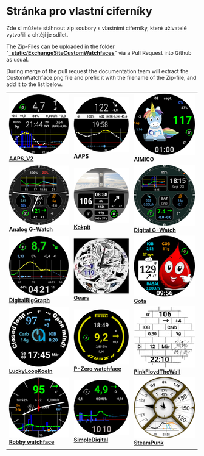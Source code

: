 # Stránka pro vlastní ciferníky

Zde si můžete stáhnout zip soubory s vlastními ciferníky, které uživatelé vytvořili a chtějí je sdílet.

The Zip-Files can be uploaded in the folder "**[_static/ExchangeSiteCustomWatchfaces](https://github.com/openaps/AndroidAPSdocs/tree/master/docs/_static/ExchangeSiteCustomWatchfaces)**" via a Pull Request into Github as usual.

During merge of the pull request the documentation team will extract the CustomWatchface.png file and prefix it with the filename of the Zip-file, and add it to the list below.



|                                                                                                                                                                                                      |                                                                                                                                                                                                  |                                                                                                                                                                                                     |
| ---------------------------------------------------------------------------------------------------------------------------------------------------------------------------------------------------- | ------------------------------------------------------------------------------------------------------------------------------------------------------------------------------------------------ | --------------------------------------------------------------------------------------------------------------------------------------------------------------------------------------------------- |
| [![Ciferník AAPS_V2](../images/ExchangeSiteCustomWatchfaces/AAPS_V2-CustomWatchface.png) <br>**AAPS_V2**](../../_static/ExchangeSiteCustomWatchfaces/AAPS_V2.zip)                              | [![AAPS](../images/ExchangeSiteCustomWatchfaces/AAPS-CustomWatchface.png) <br>**AAPS**](../../_static/ExchangeSiteCustomWatchfaces/AAPS.zip)                                               | [![AIMICO](../images/ExchangeSiteCustomWatchfaces/AIMICO-V1_1-CustomWatchface.png) <br>**AIMICO**](../../_static/ExchangeSiteCustomWatchfaces/AIMICO-V1_1.zip)                                |
| [![Analog G-Watch](../images/ExchangeSiteCustomWatchfaces/Analog_G-Watch-CustomWatchface.png) <br>**Analog G-Watch**](../../_static/ExchangeSiteCustomWatchfaces/Analog_G-Watch.zip)           | [![Ciferník Kokpit](../images/ExchangeSiteCustomWatchfaces/Cockpit-CustomWatchface.png) <br>**Kokpit**](../../_static/ExchangeSiteCustomWatchfaces/Cockpit.zip)                            | [![Digital G-Watch](../images/ExchangeSiteCustomWatchfaces/Digital_G-Watch-CustomWatchface.png) <br>**Digital G-Watch**](../../_static/ExchangeSiteCustomWatchfaces/Digital_G-Watch.zip)      |
| [![DigitalBigGraph](../images/ExchangeSiteCustomWatchfaces/DigitalBigGraph-CustomWatchface.png) <br/>**DigitalBigGraph**](../../_static/ExchangeSiteCustomWatchfaces/DigitalBigGraph_v1.5.zip) | [![Gears](../images/ExchangeSiteCustomWatchfaces/Gears-CustomWatchface.jpg) <br>**Gears**](../../_static/ExchangeSiteCustomWatchfaces/Gears.zip)                                           | [![Gota](../images/ExchangeSiteCustomWatchfaces/Gota-CustomWatchface.png) <br>**Gota**](../../_static/ExchangeSiteCustomWatchfaces/Gota_v2.4.zip)                                             |
| [![LuckyLoopKoeln](../images/ExchangeSiteCustomWatchfaces/LuckyLoopKoeln-CustomWatchface.png) <br>**LuckyLoopKoeln**](../../_static/ExchangeSiteCustomWatchfaces/LuckyLoopKoeln.zip)           | [![P-Zero watchface](../images/ExchangeSiteCustomWatchfaces/pzero_v1.0-CustomWatchface.png) <br/>**P-Zero watchface**](../../_static/ExchangeSiteCustomWatchfaces/pzero_v1.0.zip)          | [![PinkFloydTheWall](../images/ExchangeSiteCustomWatchfaces/PinkFloydTheWall-CustomWatchface.png) <br/>**PinkFloydTheWall**](../../_static/ExchangeSiteCustomWatchfaces/PinkFloydTheWall.zip) |
| [![Robby watchface](../images/ExchangeSiteCustomWatchfaces/Robby_watchface-CustomWatchface.png) <br>**Robby watchface**](../../_static/ExchangeSiteCustomWatchfaces/Robby_watchface.zip)       | [![SimpleDigital](../images/ExchangeSiteCustomWatchfaces/SimpleDigital_v1.3-CustomWatchface.png) <br>**SimpleDigital**](../../_static/ExchangeSiteCustomWatchfaces/SimpleDigital_v1.3.zip) | [![SteamPunk](../images/ExchangeSiteCustomWatchfaces/SteamPunk-CustomWatchface.png) <br>**SteamPunk**](../../_static/ExchangeSiteCustomWatchfaces/SteamPunk.zip)                              |
|                                                                                                                                                                                                      |                                                                                                                                                                                                  |                                                                                                                                                                                                     |
